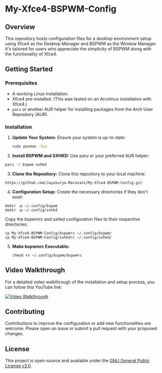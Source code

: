 # My-Xfce4-BSPWM-Config

## Overview
This repository hosts configuration files for a desktop environment setup using Xfce4 as the Desktop Manager and BSPWM as the Window Manager. It's tailored for users who appreciate the simplicity of BSPWM along with the functionality of Xfce4.

## Getting Started

### Prerequisites
- A working Linux installation.
- Xfce4 pre-installed. (This was tested on an Arcolinux installation with Xfce4.)
- `paru` or another AUR helper for installing packages from the Arch User Repository (AUR).

### Installation

1. **Update Your System:**
   Ensure your system is up-to-date:
   ```bash
   sudo pacman -Syu
   ```
2. **Install BSPWM and SXHKD:**
Use paru or your preferred AUR helper:
```bash
paru -S bspwm sxhkd
```
3. **Clone the Repository:**
Clone this repository to your local machine:
```
https://github.com/Jayasurya-Marasani/My-Xfce4-BSPWM-Config.git
```
4. **Configuration Setup:**
Create the necessary directories if they don't exist:
```
mkdir -p ~/.config/bspwm
mkdir -p ~/.config/sxhkd
```
Copy the bspwmrc and sxhkd configuration files to their respective directories:
```
cp My-Xfce4-BSPWM-Config/bspwmrc ~/.config/bspwm/
cp My-Xfce4-BSPWM-Config/sxhkdrc ~/.config/sxhkd/
```

5. **Make bspwmrc Executable:**
   ```
   chmod +x ~/.config/bspwm/bspwmrc
   ```

## Video Walkthrough

For a detailed video walkthrough of the installation and setup process, you can follow this YouTube link:

[![Video Walkthrough](https://img.youtube.com/vi/HxLW_dEx574/0.jpg)](https://www.youtube.com/watch?v=HxLW_dEx574)


## Contributing
Contributions to improve the configuration or add new functionalities are welcome. Please open an issue or submit a pull request with your proposed changes.

## License

This project is open-source and available under the [GNU General Public License v3.0](https://www.gnu.org/licenses/gpl-3.0.en.html).
